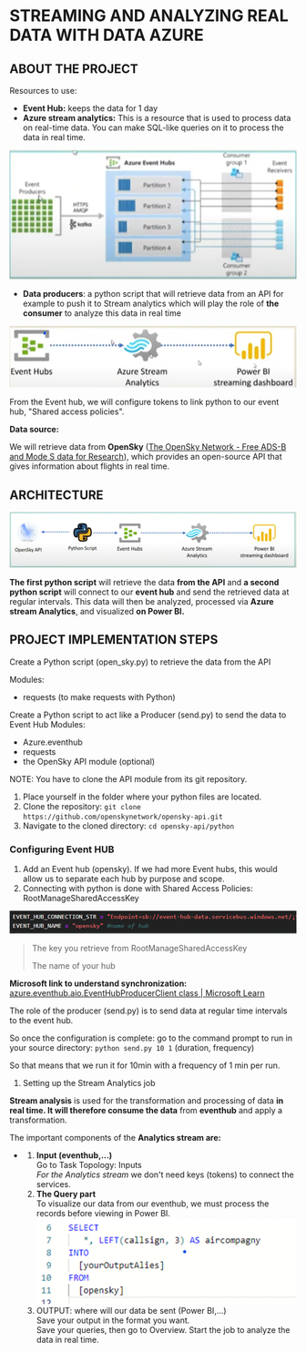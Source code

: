# STREAMING AND ANALYZING REAL DATA WITH DATA AZURE

## ABOUT THE PROJECT

Resources to use:

* **Event Hub:** keeps the data for 1 day
* **Azure stream analytics:** This is a resource that is used to process data on real-time data. You can make SQL-like queries on it to process the data in real time.

![diagram of a hub and its flows](images/image-0.png)

* **Data producers**: a python script that will retrieve data from an API for example to push it to Stream analytics which will play the role of **the consumer** to analyze this data in real time

![the flow of data](images/image-1.png)

From the Event hub, we will configure tokens to link python to our event hub, "Shared access policies".

**Data source:**

We will retrieve data from **OpenSky** ([The OpenSky Network - Free ADS-B and Mode S data for Research](https://opensky-network.org/)), which provides an open-source API that gives information about flights in real time.

## ARCHITECTURE

![diagram of project structure](images/image-2.png)

**The first python script** will retrieve the data **from the API** and **a second python script** will connect to our **event hub** and send the retrieved data at regular intervals. This data will then be analyzed, processed via **Azure stream Analytics**, and visualized **on Power BI.**

## PROJECT IMPLEMENTATION STEPS

Create a Python script (open_sky.py) to retrieve the data from the API

Modules:

* requests (to make requests with Python)

Create a Python script to act like a Producer (send.py) to send the data to Event Hub
Modules:

* Azure.eventhub
* requests
* the OpenSky API module (optional)

NOTE: You have to clone the API module from its git repository.

1. Place yourself in the folder where your python files are located.
2. Clone the repository:
   `git clone https://github.com/openskynetwork/opensky-api.git`
3. Navigate to the cloned directory:
   `cd opensky-api/python`

### Configuring Event HUB

1. Add an Event hub (opensky). If we had more Event hubs, this would allow us to separate each hub by purpose and scope.
2. Connecting with python is done with Shared Access Policies: RootManageSharedAccessKey

![code snippet](images/image-3.png)

> The key you retrieve from RootManageSharedAccessKey
>
> The name of your hub

**Microsoft link to understand synchronization:** [azure.eventhub.aio.EventHubProducerClient class | Microsoft Learn](https://learn.microsoft.com/en-us/python/api/azure-eventhub/azure.eventhub.aio.eventhubproducerclient?view=azure-python#azure-eventhub-aio-eventhubproducerclient-send-batch)

The role of the producer (send.py) is to send data at regular time intervals to the event hub.

So once the configuration is complete: go to the command prompt to run in your source directory: `python send.py 10 1` (duration, frequency)

So that means that we run it for 10min with a frequency of 1 min per run.

1. Setting up the Stream Analytics job

**Stream analysis** is used for the transformation and processing of data **in real time. It will therefore consume the data** from **eventhub** and apply a transformation.

The important components of the **Analytics stream are:**

* 1. **Input (eventhub,...)**\
     Go to Task Topology: Inputs\
     *For the Analytics stream* we don't need keys (tokens) to connect the services.
  2. **The Query part**\
     To visualize our data from our eventhub, we must process the records before viewing in Power BI.\
     ![code snippet](images/image-4.png)
  3. OUTPUT: where will our data be sent (Power BI,...)\
  Save your output in the format you want.\
Save your queries, then go to Overview. Start the job to analyze the data in real time.
